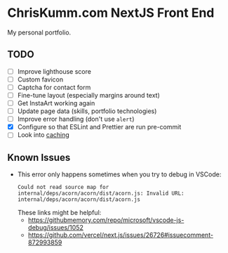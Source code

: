 # ChrisKumm.com NextJS Front End

My personal portfolio.

## TODO

- [ ] Improve lighthouse score
- [ ] Custom favicon
- [ ] Captcha for contact form
- [ ] Fine-tune layout (especially margins around text)
- [ ] Get InstaArt working again
- [ ] Update page data (skills, portfolio technologies)
- [ ] Improve error handling (don't use `alert`)
- [x] Configure so that ESLint and Prettier are run pre-commit
- [ ] Look into [caching](https://nextjs.org/docs/going-to-production#caching)

## Known Issues

- This error only happens sometimes when you try to debug in VSCode:
  ```
  Could not read source map for internal/deps/acorn/acorn/dist/acorn.js: Invalid URL: internal/deps/acorn/acorn/dist/acorn.js
  ```
  These links might be helpful:
  - https://githubmemory.com/repo/microsoft/vscode-js-debug/issues/1052
  - https://github.com/vercel/next.js/issues/26726#issuecomment-872993859
